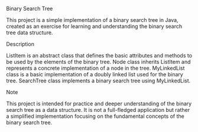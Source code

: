 Binary Search Tree

This project is a simple implementation of a binary search tree in Java, created as an exercise for learning and understanding the binary search tree data structure.

Description

ListItem is an abstract class that defines the basic attributes and methods to be used by the elements of the binary tree.
Node class inherits ListItem and represents a concrete implementation of a node in the tree.
MyLinkedList class is a basic implementation of a doubly linked list used for the binary tree.
SearchTree class implements a binary search tree using MyLinkedList.

Note

This project is intended for practice and deeper understanding of the binary search tree as a data structure. It is not a full-fledged application but rather a simplified implementation focusing on the fundamental concepts of the binary search tree.
